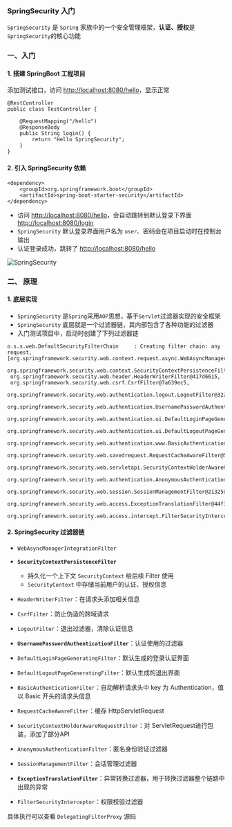### SpringSecurity 入门
`SpringSecurity` 是 `Spring` 家族中的一个安全管理框架，**认证、授权**是`SpringSecurity`的核心功能
​
### 一、入门
#### 1. 搭建 SpringBoot 工程项目
添加测试接口，访问 [http://localhost:8080/hello](http://localhost:8080/hello)，显示正常
   
```
@RestController
public class TestController {

    @RequestMapping("/hello")
    @ResponseBody
    public String login() {
        return "Hello SpringSecurity";
    }
}
```


#### 2. 引入 SpringSecurity 依赖
```
<dependency>
    <groupId>org.springframework.boot</groupId>
    <artifactId>spring-boot-starter-security</artifactId>
</dependency>
```

* 访问 [http://localhost:8080/hello](http://localhost:8080/hello)，会自动跳转到默认登录下界面 [http://localhost:8080/login](http://localhost:8080/login)
* `SpringSecurity` 默认登录界面用户名为 `user`、密码会在项目启动时在控制台输出
* 认证登录成功，跳转了 [http://localhost:8080/hello](http://localhost:8080/hello)

![SpringSecurity](https://fgq233.github.io/imgs/security/springsecurity1.png)





### 二、 原理
#### 1. 底层实现
* `SpringSecurity` 是`Spring`采用`AOP`思想，基于`Servlet`过滤器实现的安全框架
* `SpringSecurity` 底层就是一个过滤器链，其内部包含了各种功能的过滤器
* 入门测试项目中，启动时创建了下列过滤器链

```
o.s.s.web.DefaultSecurityFilterChain     : Creating filter chain: any request, 
[org.springframework.security.web.context.request.async.WebAsyncManagerIntegrationFilter@55b8dbda, 
 org.springframework.security.web.context.SecurityContextPersistenceFilter@6272c96f, 
 org.springframework.security.web.header.HeaderWriterFilter@417d6615, 
 org.springframework.security.web.csrf.CsrfFilter@7a639ec5, 
 org.springframework.security.web.authentication.logout.LogoutFilter@322803db, 
 org.springframework.security.web.authentication.UsernamePasswordAuthenticationFilter@67001148, 
 org.springframework.security.web.authentication.ui.DefaultLoginPageGeneratingFilter@47f08b81, 
 org.springframework.security.web.authentication.ui.DefaultLogoutPageGeneratingFilter@3b569985, 
 org.springframework.security.web.authentication.www.BasicAuthenticationFilter@73a00e09, 
 org.springframework.security.web.savedrequest.RequestCacheAwareFilter@5ee34b1b, 
 org.springframework.security.web.servletapi.SecurityContextHolderAwareRequestFilter@659925f4, 
 org.springframework.security.web.authentication.AnonymousAuthenticationFilter@3a022576, 
 org.springframework.security.web.session.SessionManagementFilter@21325036, 
 org.springframework.security.web.access.ExceptionTranslationFilter@44f3fe83, 
 org.springframework.security.web.access.intercept.FilterSecurityInterceptor@20ed3303]
```

#### 2. SpringSecurity 过滤器链
* `WebAsyncManagerIntegrationFilter`

* **`SecurityContextPersistenceFilter`**
    * 持久化一个上下文 `SecurityContext` 给后续 Filter 使用
    * `SecurityContext` 中存储当前用户的认证、授权信息
    
* `HeaderWriterFilter`：在请求头添加相关信息
* `CsrfFilter`：防止伪造的跨域请求
* `LogoutFilter`：退出过滤器，清除认证信息

* **`UsernamePasswordAuthenticationFilter`**：认证使用的过滤器
    
* `DefaultLoginPageGeneratingFilter`：默认生成的登录认证界面
* `DefaultLogoutPageGeneratingFilter`：默认生成的退出界面
* `BasicAuthenticationFilter`：自动解析请求头中 key 为 Authentication，值以 Basic 开头的请求头信息
* `RequestCacheAwareFilter`：缓存 HttpServletRequest
* `SecurityContextHolderAwareRequestFilter`：对 ServletRequest进行包装，添加了部分API
* `AnonymousAuthenticationFilter`：匿名身份验证过滤器
* `SessionManagementFilter`：会话管理过滤器

* **`ExceptionTranslationFilter`**：异常转换过滤器，用于转换过滤器整个链路中出现的异常

* `FilterSecurityInterceptor`：权限校验过滤器


具体执行可以查看 `DelegatingFilterProxy` 源码
